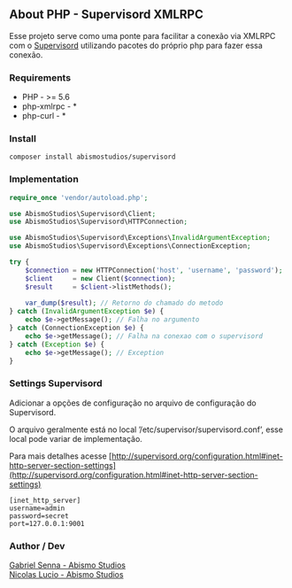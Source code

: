## About PHP - Supervisord XMLRPC

Esse projeto serve como uma ponte para facilitar a conexão via XMLRPC com o [Supervisord](http://supervisord.org) 
utilizando pacotes do próprio php para fazer essa conexão.

### Requirements

- PHP - >= 5.6
- php-xmlrpc - *
- php-curl   - *

### Install

```
composer install abismostudios/supervisord
```

### Implementation

```php
require_once 'vendor/autoload.php';

use AbismoStudios\Supervisord\Client;
use AbismoStudios\Supervisord\HTTPConnection;

use AbismoStudios\Supervisord\Exceptions\InvalidArgumentException;
use AbismoStudios\Supervisord\Exceptions\ConnectionException;

try {
    $connection = new HTTPConnection('host', 'username', 'password');
    $client     = new Client($connection);
    $result     = $client->listMethods();
    
    var_dump($result); // Retorno do chamado do metodo
} catch (InvalidArgumentException $e) {
    echo $e->getMessage(); // Falha no argumento
} catch (ConnectionException $e) {
    echo $e->getMessage(); // Falha na conexao com o supervisord
} catch (Exception $e) {
    echo $e->getMessage(); // Exception
}
```

### Settings Supervisord

Adicionar a opções de configuração no arquivo de configuração do Supervisord.

O arquivo geralmente está no local ’/etc/supervisor/supervisord.conf’, esse local pode variar de implementação.

Para mais detalhes acesse [http://supervisord.org/configuration.html#inet-http-server-section-settings](http://supervisord.org/configuration.html#inet-http-server-section-settings)

```
[inet_http_server]
username=admin
password=secret
port=127.0.0.1:9001
```

### Author / Dev
[Gabriel Senna - Abismo Studios](https://abismostudios.com/)<br>
[Nicolas Lucio - Abismo Studios](https://abismostudios.com/)
